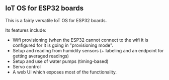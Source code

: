 ## IoT OS for ESP32 boards
This is a fairly versatile IoT OS for ESP32 boards. 

Its features include:
* Wifi provisioning (when the ESP32 cannot connect to the wifi it is configured for it is going in "provisioning mode". 
* Setup and reading from humidity sensors (+ labeling and an endpoint for getting averaged readings)
* Setup and use of water pumps (timing-based)
* Servo control
* A web UI which exposes most of the functionality.


